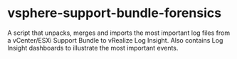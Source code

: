 # vsphere-support-bundle-forensics
A script that unpacks, merges and imports the most important log files from a vCenter/ESXi Support Bundle to vRealize Log Insight. Also contains Log Insight dashboards to illustrate the most important events.
